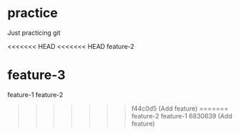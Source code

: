 # practice
Just practicing git

<<<<<<< HEAD
<<<<<<< HEAD
feature-2

feature-3
=======
feature-1
feature-2
>>>>>>> f44c0d5 (Add feature)
=======
feature-2
feature-1
>>>>>>> 6830639 (Add feature)
